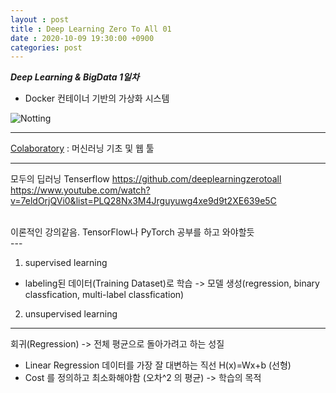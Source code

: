 ```yaml
---
layout : post
title : Deep Learning Zero To All 01
date : 2020-10-09 19:30:00 +0900
categories: post
---
```


***Deep Learning & BigData 1일차***
- Docker 컨테이너 기반의 가상화 시스템

<img src="https://raw.githubusercontent.com/cocokik/cocokik.github.io/master/_data/_img/docker01.jpg" alt="Notting">

---

<a href="https://colab.research.google.com/notebooks/intro.ipynb">Colaboratory</a> : 머신러닝 기초 및 웹 툴

---
모두의 딥러닝 Tenserflow
https://github.com/deeplearningzerotoall<br>
https://www.youtube.com/watch?v=7eldOrjQVi0&list=PLQ28Nx3M4Jrguyuwg4xe9d9t2XE639e5C<br>

<br>
이론적인 강의같음. TensorFlow나 PyTorch 공부를 하고 와야할듯 <br>
---

1. supervised learning
 - labeling된 데이터(Training Dataset)로 학습 -> 모델 생성(regression, binary classfication, multi-label classfication)

2. unsupervised learning

---

회귀(Regression) -> 전체 평균으로 돌아가려고 하는 성질
 - Linear Regression 데이터를 가장 잘 대변하는 직선 H(x)=Wx+b (선형)
 - Cost 를 정의하고 최소화해야함 (오차^2 의 평균) -> 학습의 목적

